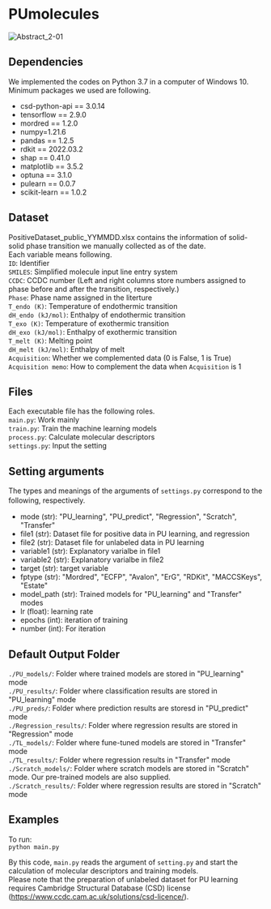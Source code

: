 # PUmolecules
![Abstract_2-01](https://user-images.githubusercontent.com/86113952/223691202-abf489aa-d220-45a0-a2a2-61ed3fca5979.png)

## Dependencies
We implemented the codes on Python 3.7 in a computer of Windows 10.  
Minimum packages we used are following.
- csd-python-api == 3.0.14  
- tensorflow == 2.9.0  
- mordred == 1.2.0
- numpy=1.21.6
- pandas == 1.2.5
- rdkit == 2022.03.2
- shap == 0.41.0
- matplotlib == 3.5.2
- optuna == 3.1.0
- pulearn == 0.0.7
- scikit-learn == 1.0.2

## Dataset
PositiveDataset_public_YYMMDD.xlsx contains the information of solid-solid phase transition we manually collected as of the date.  
Each variable means following.  
`ID`: Identifier  
`SMILES`: Simplified molecule input line entry system  
`CCDC`: CCDC number (Left and right columns store numbers assigned to phase before and after the transition, respectively.)  
`Phase`: Phase name assigned in the literture  
`T_endo (K)`: Temperature of endothermic transition  
`dH_endo (kJ/mol)`: Enthalpy of endothermic transition  
`T_exo (K)`: Temperature of exothermic transition  
`dH_exo (kJ/mol)`: Enthalpy of exothermic transition  
`T_melt (K)`: Melting point  
`dH_melt (kJ/mol)`: Enthalpy of melt  
`Acquisition`: Whether we complemented data (0 is False, 1 is True)  
`Acquisition memo`: How to complement the data when `Acquisition` is 1

## Files
Each executable file has the following roles.  
`main.py`: Work mainly  
`train.py`: Train the machine learning models  
`process.py`: Calculate molecular descriptors  
`settings.py`: Input the setting  

## Setting arguments
The types and meanings of the arguments of `settings.py` correspond to the following, respectively.　　
- mode (str): "PU_learning", "PU_predict", "Regression", "Scratch", "Transfer"   
- file1 (str): Dataset file for positive data in PU learning, and regression  
- file2 (str): Dataset file for unlabeled data in PU learning 
- variable1 (str): Explanatory varialbe in file1  
- variable2 (str): Explanatory varialbe in file2  
- target (str): target variable  
- fptype (str): "Mordred", "ECFP", "Avalon", "ErG", "RDKit", "MACCSKeys", "Estate"   
- model_path (str): Trained models for "PU_learning" and "Transfer" modes  
- lr (float): learning rate  
- epochs (int): iteration of training  
- number (int): For iteration  

## Default Output Folder 
`./PU_models/`: Folder where trained models are stored in "PU_learning" mode  
`./PU_results/`: Folder where classification results are stored in "PU_learning" mode  
`./PU_preds/`: Folder where prediction results are storesd in "PU_predict" mode  
`./Regression_results/`: Folder where regression results are stored in "Regression" mode    
`./TL_models/`: Folder where fune-tuned models are stored in "Transfer" mode  
`./TL_results/`: Folder where regression results in "Transfer" mode  
`./Scratch_models/`: Folder where scratch models are stored in "Scratch" mode. Our pre-trained models are also supplied.  
`./Scratch_results/`: Folder where regression results are stored in "Scratch" mode

## Examples
To run:  
`python main.py`

By this code, `main.py` reads the argument of `setting.py` and start the calculation of molecular descriptors and training models.  
Please note that the preparation of unlabeled dataset for PU learning requires Cambridge Structural Database (CSD) license (https://www.ccdc.cam.ac.uk/solutions/csd-licence/). 
